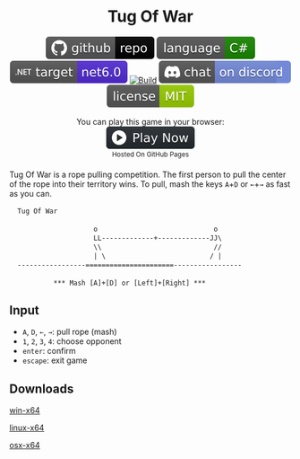 <h1 align="center">
	Tug Of War
</h1>

<p align="center">
	<a href="https://github.com/dotnet/dotnet-console-games" alt="GitHub repo"><img alt="flat" src="../../.github/resources/github-repo-black.svg"></a>
	<a href="https://docs.microsoft.com/en-us/dotnet/csharp/" alt="GitHub repo"><img alt="Language C#" src="../../.github/resources/language-csharp.svg"></a>
	<a href="https://dotnet.microsoft.com/download"><img src="../../.github/resources/dotnet-badge.svg" title="Target Framework" alt="Target Framework"></a>
	<a href="https://github.com/dotnet/dotnet-console-games/actions"><img src="https://github.com/dotnet/dotnet-console-games/workflows/Tug%20Of%20War%20Build/badge.svg" title="Goto Build" alt="Build"></a>
	<a href="https://discord.gg/4XbQbwF" alt="Discord"><img src="../../.github/resources/discord-badge.svg" title="Go To Discord Server" alt="Discord"/></a>
	<a href="../../LICENSE" alt="license"><img src="../../.github/resources/license-MIT-green.svg" /></a>
</p>

<p align="center">
	You can play this game in your browser:
	<br />
	<a href="https://zacharypatten.github.io/dotnet-console-games/Tug%20Of%20War" alt="Play Now">
		<sub><img height="40"src="../../.github/resources/play-badge.svg" title="Play Now" alt="Play Now"/></sub>
	</a>
	<br />
	<sup>Hosted On GitHub Pages</sup>
</p>

Tug Of War is a rope pulling competition. The first person to pull the center of the rope into their territory wins. To pull, mash the keys `A`+`D` or `←`+`→` as fast as you can.

```
  Tug Of War

                     o                             o
                     LL-------------+-------------JJ\
                     \\                            //
                     | \                          / |
  -----------------======================-----------------

           *** Mash [A]+[D] or [Left]+[Right] ***
```

## Input

- `A`, `D`, `←`, `→`: pull rope (mash)
- `1`, `2`, `3`, `4`: choose opponent
- `enter`: confirm
- `escape`: exit game

## Downloads

[win-x64](https://github.com/dotnet/dotnet-console-games/raw/binaries/win-x64/Tug%20Of%20War.exe)

[linux-x64](https://github.com/dotnet/dotnet-console-games/raw/binaries/linux-x64/Tug%20Of%20War)

[osx-x64](https://github.com/dotnet/dotnet-console-games/raw/binaries/osx-x64/Tug%20Of%20War)
